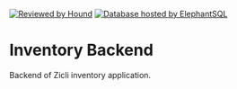 [![Reviewed by Hound](https://img.shields.io/badge/ESLint%20Reviewed%20by%20-HoundCI-d16ef5)](https://houndci.com)
[![Database hosted by ElephantSQL](https://img.shields.io/badge/Database%20Host-ElephantSQL-blue)](https://www.elephantsql.com)

# Inventory Backend
Backend of Zicli inventory application.
